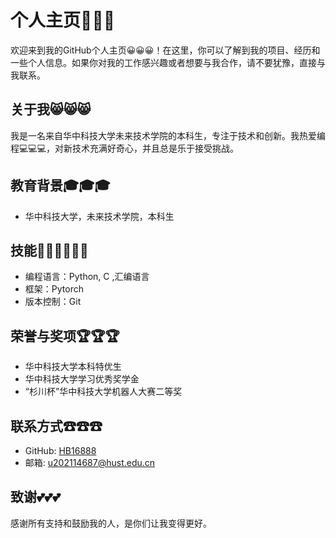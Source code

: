 # 个人主页🏡🏡🏡 

欢迎来到我的GitHub个人主页😀😀😀！在这里，你可以了解到我的项目、经历和一些个人信息。如果你对我的工作感兴趣或者想要与我合作，请不要犹豫，直接与我联系。

## 关于我😸😸😸

我是一名来自华中科技大学未来技术学院的本科生，专注于技术和创新。我热爱编程💻💻💻，对新技术充满好奇心，并且总是乐于接受挑战。

## 教育背景🎓🎓🎓

- 华中科技大学，未来技术学院，本科生

## 技能👨‍💻👨‍💻👨‍💻 

- 编程语言：Python, C ,汇编语言
- 框架：Pytorch
- 版本控制：Git

## 荣誉与奖项🏆🏆🏆

- 华中科技大学本科特优生
- 华中科技大学学习优秀奖学金
- “杉川杯”华中科技大学机器人大赛二等奖

## 联系方式☎☎☎ 

- GitHub: [HB16888](https://github.com/HB16888)
- 邮箱: [u202114687@hust.edu.cn](mailto:u202114687@hust.edu.cn)

## 致谢💕💕💕 

感谢所有支持和鼓励我的人，是你们让我变得更好。
<!--
**HB16888/HB16888** is a ✨ _special_ ✨ repository because its `README.md` (this file) appears on your GitHub profile.

Here are some ideas to get you started:

- 🔭 I’m currently working on ...
- 🌱 I’m currently learning ...
- 👯 I’m looking to collaborate on ...
- 🤔 I’m looking for help with ...
- 💬 Ask me about ...
- 📫 How to reach me: ...
- 😄 Pronouns: ...
- ⚡ Fun fact: ...
-->
